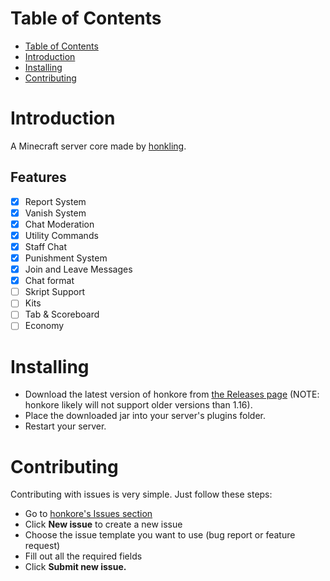 # Table of Contents

- [Table of Contents](https://github.com/honkling/honkore#table-of-contents)
- [Introduction](https://github.com/honkling/honkore#introduction)
- [Installing](https://github.com/honkling/honkore#installing)
- [Contributing](https://github.com/honkling/honkore#contributing)

# Introduction

A Minecraft server core made by [honkling](https://github.com/honkling).

## Features

- [x] Report System
- [x] Vanish System
- [x] Chat Moderation
- [x] Utility Commands
- [x] Staff Chat
- [x] Punishment System
- [x] Join and Leave Messages
- [x] Chat format
- [ ] Skript Support
- [ ] Kits
- [ ] Tab & Scoreboard
- [ ] Economy

# Installing

- Download the latest version of honkore from [the Releases page](https://github.com/honkling/honkore/releases) (NOTE: honkore likely will not support older versions than 1.16).
- Place the downloaded jar into your server's plugins folder.
- Restart your server.

# Contributing

Contributing with issues is very simple. Just follow these steps:
- Go to [honkore's Issues section](https://github.com,/honkling/honkore/issues)
- Click **New issue** to create a new issue
- Choose the issue template you want to use (bug report or feature request)
- Fill out all the required fields
- Click **Submit new issue.**

